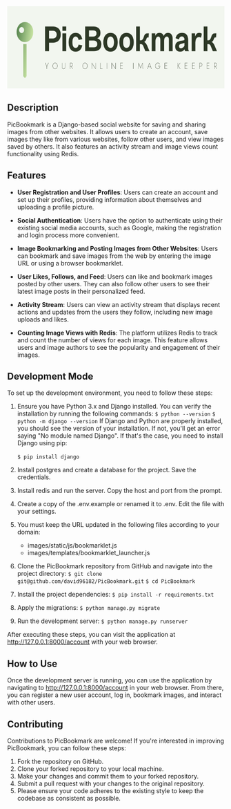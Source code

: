 <p align="center">   <img width="600" height="190" src="account/static/img/piclogo.png" alt="PicBookmark logo"/> </p>

## Description

PicBookmark is a Django-based social website for saving and sharing images from other websites. It allows users to create an account, save images they like from various websites, follow other users, and view images saved by others. It also features an activity stream and image views count functionality using Redis.

## Features
- **User Registration and User Profiles**: Users can create an account and set up their profiles, providing information about themselves and uploading a profile picture.

- **Social Authentication**: Users have the option to authenticate using their existing social media accounts, such as Google, making the registration and login process more convenient.

- **Image Bookmarking and Posting Images from Other Websites**: Users can bookmark and save images from the web by entering the image URL or using a browser bookmarklet.

- **User Likes, Follows, and Feed**: Users can like and bookmark images posted by other users. They can also follow other users to see their latest image posts in their personalized feed.

- **Activity Stream**: Users can view an activity stream that displays recent actions and updates from the users they follow, including new image uploads and likes.

- **Counting Image Views with Redis**: The platform utilizes Redis to track and count the number of views for each image. This feature allows users and image authors to see the popularity and engagement of their images.

## Development Mode
To set up the development environment, you need to follow these steps:

1. Ensure you have Python 3.x and Django installed. You can verify the installation by running the following commands:
   ```$ python --version```
   ```$ python -m django --version```
    If Django and Python are properly installed, you should see the version of your installation. If not, you'll get an error saying "No module named Django". If that's the case, you need to install Django using pip:

   ```$ pip install django```

2. Install postgres and create a database for the project. Save the credentials.

3. Install redis and run the server. Copy the host and port from the prompt.

4. Create a copy of the .env.example or renamed it to .env. Edit the file with your settings. 

5. You must keep the URL updated in the following files according to your domain:
    -   images/static/js/bookmarklet.js
    -   images/templates/bookmarklet_launcher.js

5. Clone the PicBookmark repository from GitHub and navigate into the project directory:
   ```$ git clone git@github.com/david96182/PicBookmark.git```
   ```$ cd PicBookmark```
6. Install the project dependencies:
   ```$ pip install -r requirements.txt```

7. Apply the migrations:
   ```$ python manage.py migrate```
8. Run the development server:
   ```$ python manage.py runserver```

After executing these steps, you can visit the application at http://127.0.0.1:8000/account with your web browser.

## How to Use

Once the development server is running, you can use the application by navigating to http://127.0.0.1:8000/account in your web browser. From there, you can register a new user account, log in, bookmark images, and interact with other users.

## Contributing

Contributions to PicBookmark are welcome! If you're interested in improving PicBookmark, you can follow these steps:

1. Fork the repository on GitHub.
2. Clone your forked repository to your local machine.
3. Make your changes and commit them to your forked repository.
4. Submit a pull request with your changes to the original repository.
5. Please ensure your code adheres to the existing style to keep the codebase as consistent as possible.
